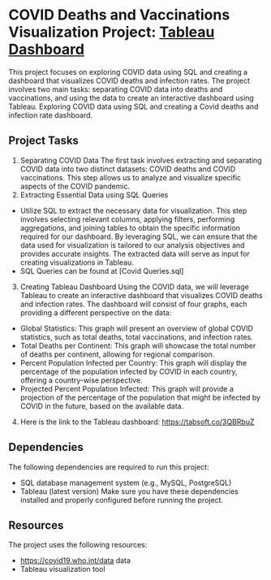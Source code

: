 # COVID Deaths and Vaccinations Visualization Project: [Tableau Dashboard](https://tabsoft.co/3QBRbuZ)

This project focuses on exploring COVID data using SQL and creating a dashboard that visualizes COVID deaths and infection rates. The project involves two main tasks: separating COVID data into deaths and vaccinations, and using the data to create an interactive dashboard using Tableau.
Exploring COVID data using SQL and creating a Covid deaths and infection rate dashboard.

## Project Tasks
1. Separating COVID Data
The first task involves extracting and separating COVID data into two distinct datasets: COVID deaths and COVID vaccinations. This step allows us to analyze and visualize specific aspects of the COVID pandemic.
2. Extracting Essential Data using SQL Queries
- Utilize SQL to extract the necessary data for visualization. This step involves selecting relevant columns, applying filters, performing aggregations, and joining tables to obtain the specific information required for our dashboard. By leveraging SQL, we can ensure that the data used for visualization is tailored to our analysis objectives and provides accurate insights. The extracted data will serve as input for creating visualizations in Tableau.
- SQL Queries can be found at [Covid Queries.sql]
3. Creating Tableau Dashboard
Using the COVID data, we will leverage Tableau to create an interactive dashboard that visualizes COVID deaths and infection rates. The dashboard will consist of four graphs, each providing a different perspective on the data:
- Global Statistics: This graph will present an overview of global COVID statistics, such as total deaths, total vaccinations, and infection rates.
- Total Deaths per Continent: This graph will showcase the total number of deaths per continent, allowing for regional comparison.
- Percent Population Infected per Country: This graph will display the percentage of the population infected by COVID in each country, offering a country-wise perspective.
- Projected Percent Population Infected: This graph will provide a projection of the percentage of the population that might be infected by COVID in the future, based on the available data.
4. Here is the link to the Tableau dashboard: https://tabsoft.co/3QBRbuZ
     
## Dependencies
The following dependencies are required to run this project:
- SQL database management system (e.g., MySQL, PostgreSQL)
- Tableau (latest version)
Make sure you have these dependencies installed and properly configured before running the project.

## Resources
The project uses the following resources:
- https://covid19.who.int/data data
- Tableau visualization tool
